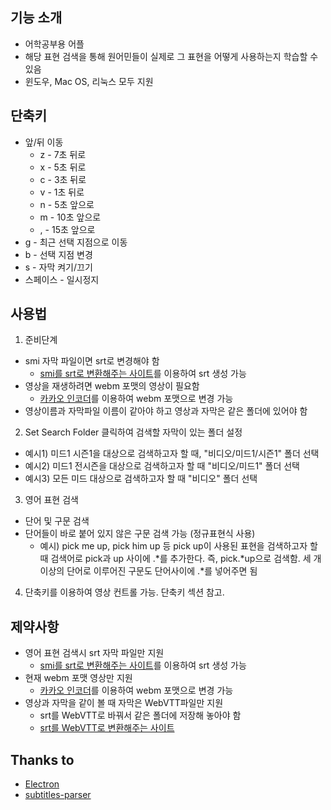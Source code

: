 ## 기능 소개
* 어학공부용 어플
* 해당 표현 검색을 통해 원어민들이 실제로 그 표현을 어떻게 사용하는지 학습할 수 있음
* 윈도우, Mac OS, 리눅스 모두 지원

## 단축키
* 앞/뒤 이동
  - z - 7초 뒤로
  - x - 5초 뒤로
  - c - 3초 뒤로
  - v - 1초 뒤로
  - n - 5초 앞으로
  - m - 10초 앞으로
  - , - 15초 앞으로
* g - 최근 선택 지점으로 이동
* b - 선택 지점 변경
* s - 자막 켜기/끄기
* 스페이스 - 일시정지

## 사용법
1. 준비단계
  - smi 자막 파일이면 srt로 변경해야 함
      * [smi를 srt로 변환해주는 사이트](http://smisrt.com/)를 이용하여 srt 생성 가능
  - 영상을 재생하려면 webm 포맷의 영상이 필요함 
      * [카카오 인코더](http://www.cacaotools.com/cacaoencoder/)를 이용하여 webm 포맷으로 변경 가능
  - 영상이름과 자막파일 이름이 같아야 하고 영상과 자막은 같은 폴더에 있어야 함
2. Set Search Folder 클릭하여 검색할 자막이 있는 폴더 설정
  - 예시1) 미드1 시즌1을 대상으로 검색하고자 할 때, "비디오/미드1/시즌1" 폴더 선택
  - 예시2) 미드1 전시즌을 대상으로 검색하고자 할 때 "비디오/미드1" 폴더 선택
  - 예시3) 모든 미드 대상으로 검색하고자 할 때 "비디오" 폴더 선택
3. 영어 표현 검색
  - 단어 및 구문 검색
  - 단어들이 바로 붙어 있지 않은 구문 검색 가능 (정규표현식 사용)
     * 예시) pick me up, pick him up 등 pick up이 사용된 표현을 검색하고자 할 때 검색어로 pick과 up 사이에 .*를 추가한다. 
     즉, pick.*up으로 검색함. 세 개이상의 단어로 이루어진 구문도 단어사이에 .*를 넣어주면 됨 
4. 단축키를 이용하여 영상 컨트롤 가능. 단축키 섹션 참고.

## 제약사항
* 영어 표현 검색시 srt 자막 파일만 지원
  - [smi를 srt로 변환해주는 사이트](http://smisrt.com/)를 이용하여 srt 생성 가능
* 현재 webm 포맷 영상만 지원
  - [카카오 인코더](http://www.cacaotools.com/cacaoencoder/)를 이용하여 webm 포맷으로 변경 가능
* 영상과 자막을 같이 볼 때 자막은 WebVTT파일만 지원
  - srt를 WebVTT로 바꿔서 같은 폴더에 저장해 놓아야 함
  - [srt를 WebVTT로 변환해주는 사이트](https://atelier.u-sub.net/srt2vtt/)

## Thanks to
* [Electron](http://electron.atom.io/)
* [subtitles-parser](https://github.com/bazh/subtitles-parser)
